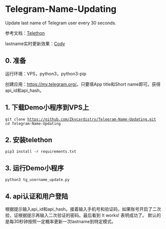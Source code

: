 # Telegram-Name-Updating

Update last name of Telegram user every 30 seconds. 

参考文档：<a href="https://telethon.readthedocs.io/en/stable/">Telethon</a>

lastname实时更新效果：<a href="https://t.me/zkysimon0120">Cody</a>

## 0. 准备

运行环境：VPS，python3，python3-pip

创建应用：<a href="https://my.telegram.org/">https://my.telegram.org/</a>。只要填App title和Short name即可。获得api_id和api_hash。

## 1. 下载Demo小程序到VPS上

<code>git clone https://github.com/Zkycardistry/Telegram-Name-Updating.git</code>\
<code>cd Telegram-Name-Updating</code>

## 2. 安装telethon

<code>pip3 install -r requirements.txt</code>

## 3. 运行Demo小程序

<code>python3 tg_username_update.py</code>

## 4. api认证和用户登陆

根据提示输入api_id和api_hash。接着输入手机号和验证码，如果账号开启了二次验，证根据提示再输入二次验证的密码。最后看到 It works! 表明成功了。 默认的是每30秒钟按照一定概率更新一次lastname到特定模式。
